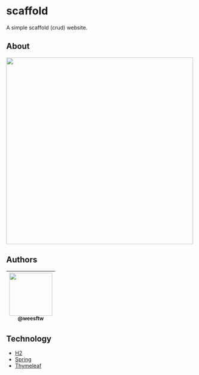 # scaffold
A simple scaffold (crud) website.

## About
<img src="https://ik.imagekit.io/do87d6wa1/scaffold_AWMlWH5aC7.gif" width=500>

## Authors
| [<img src="https://github.com/weesftw.png?size=115" width=115><br><sub>@weesftw</sub>](https://github.com/weesftw) |
| :---: |

## Technology
- [H2](https://www.h2database.com/html/main.html)
- [Spring](https://spring.io/)
- [Thymeleaf](https://www.thymeleaf.org/)
